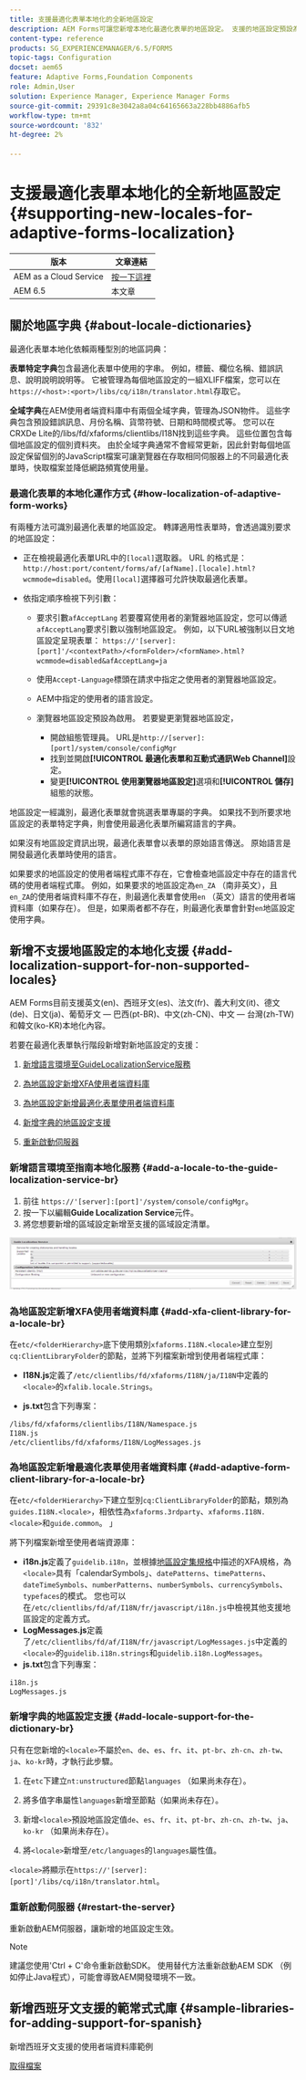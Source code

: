 ```yaml
---
title: 支援最適化表單本地化的全新地區設定
description: AEM Forms可讓您新增本地化最適化表單的地區設定。 支援的地區設定預設為英文、法文、德文和日文。
content-type: reference
products: SG_EXPERIENCEMANAGER/6.5/FORMS
topic-tags: Configuration
docset: aem65
feature: Adaptive Forms,Foundation Components
role: Admin,User
solution: Experience Manager, Experience Manager Forms
source-git-commit: 29391c8e3042a8a04c64165663a228bb4886afb5
workflow-type: tm+mt
source-wordcount: '832'
ht-degree: 2%

---
```


# 支援最適化表單本地化的全新地區設定{#supporting-new-locales-for-adaptive-forms-localization}

| 版本 | 文章連結 |
| -------- | ---------------------------- |
| AEM as a Cloud Service  | [按一下這裡](https://experienceleague.adobe.com/docs/experience-manager-cloud-service/content/forms/adaptive-forms-authoring/authoring-adaptive-forms-foundation-components/supporting-new-language-localization.html) |
| AEM 6.5 | 本文章 |

## 關於地區字典 {#about-locale-dictionaries}

最適化表單本地化依賴兩種型別的地區詞典：

**表單特定字典**&#x200B;包含最適化表單中使用的字串。 例如，標籤、欄位名稱、錯誤訊息、說明說明說明等。 它被管理為每個地區設定的一組XLIFF檔案，您可以在`https://<host>:<port>/libs/cq/i18n/translator.html`存取它。

**全域字典**&#x200B;在AEM使用者端資料庫中有兩個全域字典，管理為JSON物件。 這些字典包含預設錯誤訊息、月份名稱、貨幣符號、日期和時間模式等。 您可以在CRXDe Lite的/libs/fd/xfaforms/clientlibs/I18N找到這些字典。 這些位置包含每個地區設定的個別資料夾。 由於全域字典通常不會經常更新，因此針對每個地區設定保留個別的JavaScript檔案可讓瀏覽器在存取相同伺服器上的不同最適化表單時，快取檔案並降低網路頻寬使用量。

### 最適化表單的本地化運作方式 {#how-localization-of-adaptive-form-works}

有兩種方法可識別最適化表單的地區設定。 轉譯適用性表單時，會透過識別要求的地區設定：

* 正在檢視最適化表單URL中的`[local]`選取器。 URL 的格式是：`http://host:port/content/forms/af/[afName].[locale].html?wcmmode=disabled`。使用`[local]`選擇器可允許快取最適化表單。

* 依指定順序檢視下列引數：

   * 要求引數`afAcceptLang`
若要覆寫使用者的瀏覽器地區設定，您可以傳遞`afAcceptLang`要求引數以強制地區設定。 例如，以下URL被強制以日文地區設定呈現表單：
     `https://'[server]:[port]'/<contextPath>/<formFolder>/<formName>.html?wcmmode=disabled&afAcceptLang=ja`

   * 使用`Accept-Language`標頭在請求中指定之使用者的瀏覽器地區設定。

   * AEM中指定的使用者的語言設定。

   * 瀏覽器地區設定預設為啟用。 若要變更瀏覽器地區設定，
      * 開啟組態管理員。 URL是`http://[server]:[port]/system/console/configMgr`
      * 找到並開啟&#x200B;**[!UICONTROL 最適化表單和互動式通訊Web Channel]**&#x200B;設定。
      * 變更&#x200B;**[!UICONTROL 使用瀏覽器地區設定]**&#x200B;選項和&#x200B;**[!UICONTROL 儲存]**&#x200B;組態的狀態。

地區設定一經識別，最適化表單就會挑選表單專屬的字典。 如果找不到所要求地區設定的表單特定字典，則會使用最適化表單所編寫語言的字典。

如果沒有地區設定資訊出現，最適化表單會以表單的原始語言傳送。 原始語言是開發最適化表單時使用的語言。

如果要求的地區設定的使用者端程式庫不存在，它會檢查地區設定中存在的語言代碼的使用者端程式庫。 例如，如果要求的地區設定為`en_ZA` （南非英文），且`en_ZA`的使用者端資料庫不存在，則最適化表單會使用`en` （英文）語言的使用者端資料庫（如果存在）。 但是，如果兩者都不存在，則最適化表單會針對`en`地區設定使用字典。

## 新增不支援地區設定的本地化支援 {#add-localization-support-for-non-supported-locales}

AEM Forms目前支援英文(en)、西班牙文(es)、法文(fr)、義大利文(it)、德文(de)、日文(ja)、葡萄牙文 — 巴西(pt-BR)、中文(zh-CN)、中文 — 台灣(zh-TW)和韓文(ko-KR)本地化內容。

若要在最適化表單執行階段新增對新地區設定的支援：

1. [新增語言環境至GuideLocalizationService服務](../../forms/using/supporting-new-language-localization.md#p-add-a-locale-to-the-guide-localization-service-br-p)

1. [為地區設定新增XFA使用者端資料庫](../../forms/using/supporting-new-language-localization.md#p-add-xfa-client-library-for-a-locale-br-p)

1. [為地區設定新增最適化表單使用者端資料庫](../../forms/using/supporting-new-language-localization.md#p-add-adaptive-form-client-library-for-a-locale-br-p)
1. [新增字典的地區設定支援](../../forms/using/supporting-new-language-localization.md#p-add-locale-support-for-the-dictionary-br-p)
1. [重新啟動伺服器](../../forms/using/supporting-new-language-localization.md#p-restart-the-server-p)

### 新增語言環境至指南本地化服務 {#add-a-locale-to-the-guide-localization-service-br}

1. 前往 `https://'[server]:[port]'/system/console/configMgr`。
1. 按一下以編輯&#x200B;**Guide Localization Service**&#x200B;元件。
1. 將您想要新增的區域設定新增至支援的區域設定清單。

![GuideLocalizationService](assets/configservice.png)

### 為地區設定新增XFA使用者端資料庫 {#add-xfa-client-library-for-a-locale-br}

在`etc/<folderHierarchy>`底下使用類別`xfaforms.I18N.<locale>`建立型別`cq:ClientLibraryFolder`的節點，並將下列檔案新增到使用者端程式庫：

* **I18N.js**&#x200B;定義了`/etc/clientlibs/fd/xfaforms/I18N/ja/I18N`中定義的`<locale>`的`xfalib.locale.Strings`。

* **js.txt**&#x200B;包含下列專案：

```text
/libs/fd/xfaforms/clientlibs/I18N/Namespace.js
I18N.js
/etc/clientlibs/fd/xfaforms/I18N/LogMessages.js
```

### 為地區設定新增最適化表單使用者端資料庫 {#add-adaptive-form-client-library-for-a-locale-br}

在`etc/<folderHierarchy>`下建立型別`cq:ClientLibraryFolder`的節點，類別為`guides.I18N.<locale>`，相依性為`xfaforms.3rdparty`、`xfaforms.I18N.<locale>`和`guide.common`。 」

將下列檔案新增至使用者端資源庫：

* **i18n.js**&#x200B;定義了`guidelib.i18n`，並根據[地區設定集規格](https://helpx.adobe.com/content/dam/Adobe/specs/xfa_spec_3_3.pdf)中描述的XFA規格，為`<locale>`具有「calendarSymbols」、`datePatterns`、`timePatterns`、`dateTimeSymbols`、`numberPatterns`、`numberSymbols`、`currencySymbols`、`typefaces`的模式。 您也可以在`/etc/clientlibs/fd/af/I18N/fr/javascript/i18n.js`中檢視其他支援地區設定的定義方式。
* **LogMessages.js**&#x200B;定義了`/etc/clientlibs/fd/af/I18N/fr/javascript/LogMessages.js`中定義的`<locale>`的`guidelib.i18n.strings`和`guidelib.i18n.LogMessages`。
* **js.txt**&#x200B;包含下列專案：

```text
i18n.js
LogMessages.js
```

### 新增字典的地區設定支援 {#add-locale-support-for-the-dictionary-br}

只有在您新增的`<locale>`不屬於`en`、`de`、`es`、`fr`、`it`、`pt-br`、`zh-cn`、`zh-tw`、`ja`、`ko-kr`時，才執行此步驟。

1. 在`etc`下建立`nt:unstructured`節點`languages` （如果尚未存在）。

1. 將多值字串屬性`languages`新增至節點（如果尚未存在）。
1. 新增`<locale>`預設地區設定值`de`、`es`、`fr`、`it`、`pt-br`、`zh-cn`、`zh-tw`、`ja`、`ko-kr` （如果尚未存在）。

1. 將`<locale>`新增至`/etc/languages`的`languages`屬性值。

`<locale>`將顯示在`https://'[server]:[port]'/libs/cq/i18n/translator.html`。

### 重新啟動伺服器 {#restart-the-server}

重新啟動AEM伺服器，讓新增的地區設定生效。

>[!NOTE]
>
> 建議您使用&#39;Ctrl + C&#39;命令重新啟動SDK。 使用替代方法重新啟動AEM SDK （例如停止Java程式），可能會導致AEM開發環境不一致。

## 新增西班牙文支援的範常式式庫 {#sample-libraries-for-adding-support-for-spanish}

新增西班牙文支援的使用者端資料庫範例

[取得檔案](assets/sample.zip)

